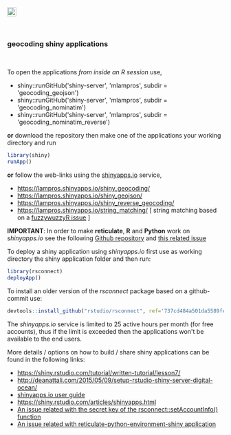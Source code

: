 <br>

<a href="https://www.buymeacoffee.com/VY0x8snyh" target="_blank"><img src="https://www.buymeacoffee.com/assets/img/custom_images/orange_img.png" alt="Buy Me A Coffee" height="21px" ></a>

<br>


### **geocoding shiny applications**

<br>

To open the applications *from inside an R session* use,

* shiny::runGitHub('shiny-server', 'mlampros', subdir = 'geocoding_geojson')
* shiny::runGitHub('shiny-server', 'mlampros', subdir = 'geocoding_nominatim')
* shiny::runGitHub('shiny-server', 'mlampros', subdir = 'geocoding_nominatim_reverse')

**or** download the repository then make one of the applications your working directory and run

```R
library(shiny)
runApp()

```

**or** follow the web-links using the [shinyapps.io](http://www.shinyapps.io/) service,

* https://lampros.shinyapps.io/shiny_geocoding/
* https://lampros.shinyapps.io/shiny_geojson/
* https://lampros.shinyapps.io/shiny_reverse_geocoding/
* https://lampros.shinyapps.io/string_matching/  [ string matching based on a [fuzzywuzzyR issue](https://github.com/mlampros/fuzzywuzzyR/issues/4) ]

**IMPORTANT**: In order to make **reticulate**, **R** and **Python** work on *shinyapps.io* see the following [Github repository](https://github.com/ranikay/shiny-reticulate-app) and [this related issue ](https://github.com/rstudio/reticulate/issues/399)

To deploy a shiny application using *shinyapps.io* first use as working directory the shiny application folder and then run:

```R
library(rsconnect)
deployApp()

```

To install an older version of the *rsconnect* package based on a github-commit use:

```R
devtools::install_github("rstudio/rsconnect", ref='737cd484a501da5589fe49ca3ee43a4b225366af')

```

The *shinyapps.io* service is limited to 25 active hours per month (for free accounts), thus if the limit is exceeded then the applications won't be available to the end users.


More details / options on how to build / share shiny applications can be found in the following links:

* https://shiny.rstudio.com/tutorial/written-tutorial/lesson7/ <br>
* http://deanattali.com/2015/05/09/setup-rstudio-shiny-server-digital-ocean/
* [shinyapps.io user guide](https://docs.rstudio.com/shinyapps.io/index.html)
* https://shiny.rstudio.com/articles/shinyapps.html
* [An issue related with the secret key of the rsconnect::setAccountInfo() function](https://groups.google.com/forum/#!msg/shiny-discuss/n9Qf6tVyR9Q/AOwQSK--BgAJ)
* [An issue related with reticulate-python-environment-shiny application](https://community.rstudio.com/t/problem-deploying-app-using-a-virtual-env-with-reticulate-to-run-python-code-in-app-error-virtual-environment-permission-denied/25283/15)

<br>
